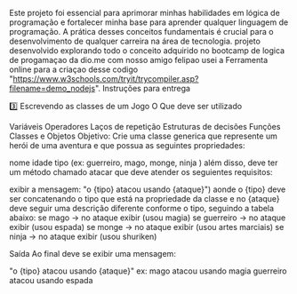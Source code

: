 Este projeto foi essencial para aprimorar minhas habilidades em lógica de programação e fortalecer minha base para aprender qualquer linguagem de programação.
A prática desses conceitos fundamentais é crucial para o desenvolvimento de qualquer carreira na área de tecnologia.
projeto desenvolvido explorando todo o conceito adquirido no bootcamp de logica de progamaçao da dio.me com nosso amigo felipao
usei a Ferramenta online para a criaçao desse codigo "https://www.w3schools.com/tryit/trycompiler.asp?filename=demo_nodejs". Instruções para entrega

3️⃣ Escrevendo as classes de um Jogo
O Que deve ser utilizado

Variáveis
Operadores
Laços de repetição
Estruturas de decisões
Funções
Classes e Objetos
Objetivo:
Crie uma classe generica que represente um herói de uma aventura e que possua as seguintes propriedades:

nome
idade
tipo (ex: guerreiro, mago, monge, ninja )
além disso, deve ter um método chamado atacar que deve atender os seguientes requisitos:

exibir a mensagem: "o {tipo} atacou usando {ataque}")
aonde o {tipo} deve ser concatenando o tipo que está na propriedade da classe
e no {ataque} deve seguir uma descrição diferente conforme o tipo, seguindo a tabela abaixo:
se mago -> no ataque exibir (usou magia) se guerreiro -> no ataque exibir (usou espada) se monge -> no ataque exibir (usou artes marciais) se ninja -> no ataque exibir (usou shuriken)

Saída
Ao final deve se exibir uma mensagem:

"o {tipo} atacou usando {ataque}" ex: mago atacou usando magia guerreiro atacou usando espada
